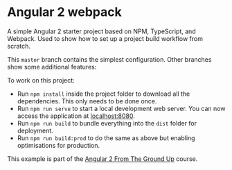 # Angular 2 webpack

A simple Angular 2 starter project based on NPM, TypeScript, and Webpack.
Used to show how to set up a project build workflow from scratch.

This `master` branch contains the simplest configuration. Other branches show some additional features:

To work on this project:

* Run `npm install` inside the project folder to download all the dependencies. This only needs to be done once.
* Run `npm run serve` to start a local development web server. You can now access the application at [localhost:8080](http://localhost:8080/).
* Run `npm run build` to bundle everything into the `dist` folder for deployment.
* Run `npm run build:prod` to do the same as above but enabling optimisations for production.

This example is part of the [Angular 2 From The Ground Up](http://www.encodedknowledge.com/coupons/angular2/github) course.
